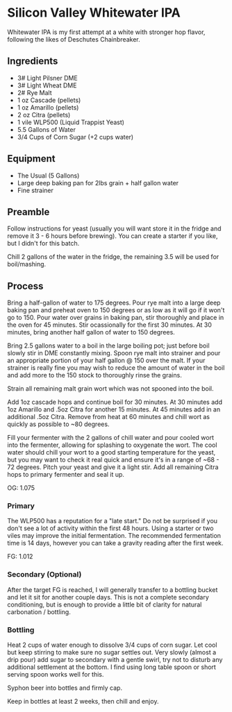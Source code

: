 # Silicon Valley Whitewater IPA

Whitewater IPA is my first attempt at a white with stronger hop flavor, following the likes of Deschutes Chainbreaker.

## Ingredients

- 3# Light Pilsner DME
- 3# Light Wheat DME
- 2# Rye Malt
- 1 oz Cascade (pellets)
- 1 oz Amarillo (pellets)
- 2 oz Citra (pellets)
- 1 vile WLP500 (Liquid Trappist Yeast)
- 5.5 Gallons of Water
- 3/4 Cups of Corn Sugar (+2 cups water)

## Equipment

- The Usual (5 Gallons)
- Large deep baking pan for 2lbs grain + half gallon water
- Fine strainer

## Preamble

Follow instructions for yeast (usually you will want store it in the fridge and remove it 3 - 6 hours before brewing).  You can create a starter if you like, but I didn't for this batch.

Chill 2 gallons of the water in the fridge, the remaining 3.5 will be used for boil/mashing.

## Process

Bring a half-gallon of water to 175 degrees.  Pour rye malt into a large deep baking pan and preheat oven to 150 degrees or as low as it will go if it won't go to 150.  Pour water over grains in baking pan, stir thoroughly and place in the oven for 45 minutes.  Stir ocassionally for the first 30 minutes.  At 30 minutes, bring another half gallon of water to 150 degrees.

Bring 2.5 gallons water to a boil in the large boiling pot; just before boil slowly stir in DME constantly mixing.  Spoon rye malt into strainer and pour an appropriate portion of your half gallon @ 150 over the malt.  If your strainer is really fine you may wish to reduce the amount of water in the boil and add more to the 150 stock to thoroughly rinse the grains.

Strain all remaining malt grain wort which was not spooned into the boil.

Add 1oz cascade hops and continue boil for 30 minutes.  At 30 minutes add 1oz Amarillo and .5oz Citra for another 15 minutes.  At 45 minutes add in an additional .5oz Citra.  Remove from heat at 60 minutes and chill wort as quickly as possible to ~80 degrees.

Fill your fermenter with the 2 gallons of chill water and pour cooled wort into the fermenter, allowing for splashing to oxygenate the wort.  The cool water should chill your wort to a good starting temperature for the yeast, but you may want to check it real quick and ensure it's in a range of ~68 - 72 degrees.  Pitch your yeast and give it a light stir.  Add all remaining Citra hops to primary fermenter and seal it up.

OG: 1.075

### Primary

The WLP500 has a reputation for a "late start."  Do not be surprised if you don't see a lot of activity within the first 48 hours.  Using a starter or two viles may improve the initial fermentation.  The recommended fermentation time is 14 days, however you can take a gravity reading after the first week.

FG: 1.012

### Secondary (Optional)

After the target FG is reached, I will generally transfer to a bottling bucket and let it sit for another couple days.  This is not a complete secondary conditioning, but is enough to provide a little bit of clarity for natural carbonation / bottling.

### Bottling

Heat 2 cups of water enough to dissolve 3/4 cups of corn sugar.  Let cool but keep stirring to make sure no sugar settles out.  Very slowly (almost a drip pour) add sugar to secondary with a gentle swirl, try not to disturb any additional settlement at the bottom.  I find using long table spoon or short serving spoon works well for this.

Syphon beer into bottles and firmly cap.

Keep in bottles at least 2 weeks, then chill and enjoy.